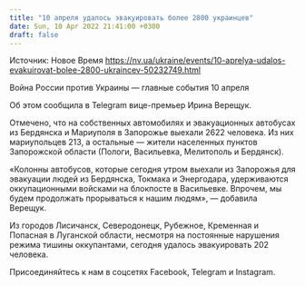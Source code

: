 ```yaml
---
title: "10 апреля удалось эвакуировать более 2800 украинцев"
date: Sun, 10 Apr 2022 21:41:00 +0300
draft: false
---
```

Источник: Новое Время https://nv.ua/ukraine/events/10-aprelya-udalos-evakuirovat-bolee-2800-ukraincev-50232749.html


Война России против Украины — главные события 10 апреля

Об этом сообщила в Telegram вице-премьер Ирина Верещук.

 Отмечено, что на собственных автомобилях и эвакуационных автобусах из Бердянска и Мариуполя в Запорожье выехали 2622 человека. Из них мариупольцев 213, а остальные — жители населенных пунктов Запорожской области (Пологи, Васильевка, Мелитополь и Бердянск).

 «Колонны автобусов, которые сегодня утром выехали из Запорожья для эвакуации людей из Бердянска, Токмака и Энергодара, удерживаются оккупационными войсками на блокпосте в Васильевке. Впрочем, мы будем продолжать прорываться к нашим людям», — добавила Верещук.

Из городов Лисичанск, Северодонецк, Рубежное, Кременная и Попасная в Луганской области, несмотря на постоянные нарушения режима тишины оккупантами, сегодня удалось эвакуировать 202 человека.

Присоединяйтесь к нам в соцсетях Facebook, Telegram и Instagram.
